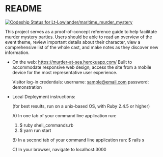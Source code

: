 # README

[ ![Codeship Status for Lt-Lowlander/maritime_murder_mystery](https://app.codeship.com/projects/02200260-dd3c-0136-58af-1e0834fac298/status?branch=master)](https://app.codeship.com/projects/318007)

This project serves as a proof-of-concept reference guide to help facilitate murder mystery parties.  Users should be able to read an overview of the event theme, review important details about their character, view a comprehensive list of the whole cast, and make notes as they discover new information.

* On the web: https://murder-at-sea.herokuapp.com/
    Built to accommodate responsive web design, access the site from a mobile device for the most representative user experience.

    Visitor log-in credentials:
    username: sample@email.com
    password: demonstration

* Local Deployment instructions:

  (for best results, run on a unix-based OS, with Ruby 2.4.5 or higher)

  A) In one tab of your command line application run:
    1)  $ ruby shell_commands.rb
    2)  $ yarn run start

  B) In a second tab of your command line application run:
    $ rails s

  C) In your browser, navigate to localhost:3000

<!-- Things you may want to cover:

* Ruby version

* System dependencies

* Configuration

* Database creation

* Database initialization

* How to run the test suite

* Services (job queues, cache servers, search engines, etc.)

* Deployment instructions

* ... -->
